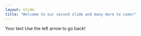 ```yaml
---
layout: slide
title: "Welcome to our second slide and many more to come!"
---
```

Your text
Use the left arrow to go back!

